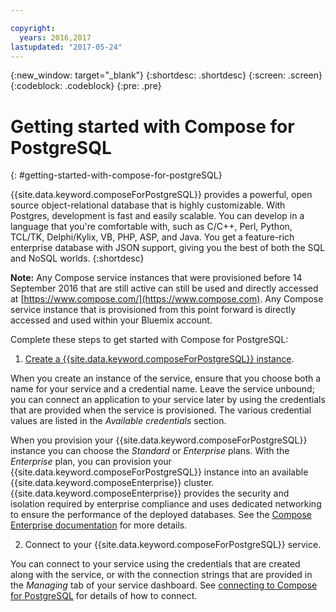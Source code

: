 ```yaml
---

copyright:
  years: 2016,2017
lastupdated: "2017-05-24"
---
```


{:new_window: target="_blank"}
{:shortdesc: .shortdesc}
{:screen: .screen}
{:codeblock: .codeblock}
{:pre: .pre}

# Getting started with Compose for PostgreSQL
{: #getting-started-with-compose-for-postgreSQL}

{{site.data.keyword.composeForPostgreSQL}} provides a powerful, open source object-relational database that is highly customizable. With Postgres, development is fast and easily scalable. You can develop in a language that you're comfortable with, such as C/C++, Perl, Python, TCL/TK, Delphi/Kylix, VB, PHP, ASP, and Java. You get a feature-rich enterprise database with JSON support, giving you the best of both the SQL and NoSQL worlds.
{:shortdesc}

**Note:** Any Compose service instances that were provisioned before 14 September 2016 that are still active can still be used and directly accessed at [https://www.compose.com/](https://www.compose.com). Any Compose service instance that is provisioned from this point forward is directly accessed and used within your Bluemix account.

Complete these steps to get started with Compose for PostgreSQL:

1. [Create a {{site.data.keyword.composeForPostgreSQL}} instance](https://console.ng.bluemix.net/catalog/services/compose-for-postgresql/).

  When you create an instance of the service, ensure that you choose both a name for your service and a credential name. Leave the service unbound; you can connect an application to your service later by using the credentials that are provided when the service is provisioned. The various credential values are listed in the *Available credentials* section.

  When you provision your {{site.data.keyword.composeForPostgreSQL}} instance you can choose the *Standard* or *Enterprise* plans. With the *Enterprise* plan, you can provision your {{site.data.keyword.composeForPostgreSQL}} instance into an available {{site.data.keyword.composeEnterprise}} cluster. {{site.data.keyword.composeEnterprise}} provides the security and isolation required by enterprise compliance and uses dedicated networking to ensure the performance of the deployed databases. See the [Compose Enterprise documentation](../ComposeEnterprise/index.html) for more details.

2. Connect to your {{site.data.keyword.composeForPostgreSQL}} service.

  You can connect to your service using the credentials that are created along with the service, or with the connection strings that are provided in the *Managing* tab of your service dashboard. See [connecting to Compose for PostgreSQL](./connecting.html) for details of how to connect.
